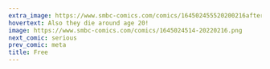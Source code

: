 ```yaml
---
extra_image: https://www.smbc-comics.com/comics/164502455520200216after.png
hovertext: Also they die around age 20!
image: https://www.smbc-comics.com/comics/1645024514-20220216.png
next_comic: serious
prev_comic: meta
title: Free
---
```


